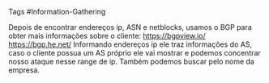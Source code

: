 Tags #Information-Gathering

Depois de encontrar endereços ip, ASN e netblocks, usamos o BGP para obter mais informações sobre o cliente:
	https://bgpview.io/
	https://bgp.he.net/
	Informando endereços ip ele traz informações do AS, caso o cliente possua um AS próprio ele vai mostrar e podemos concentrar nosso ataque nesse range de ip. Também podemos buscar pelo nome da empresa.